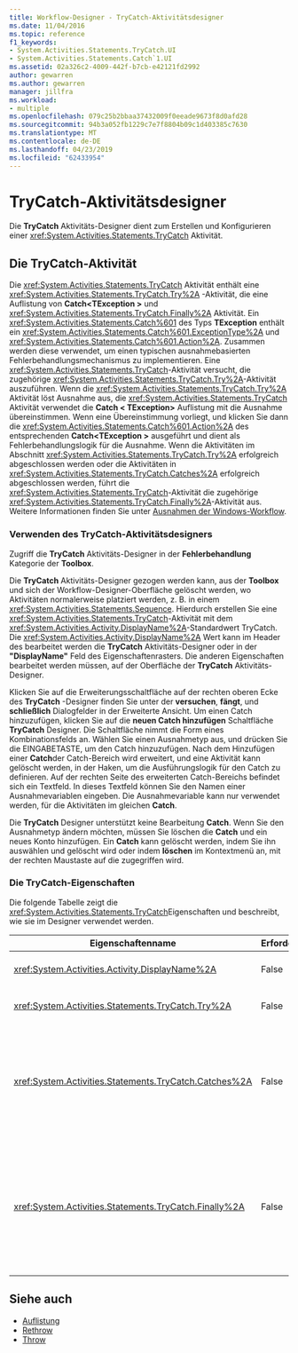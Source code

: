 ```yaml
---
title: Workflow-Designer - TryCatch-Aktivitätsdesigner
ms.date: 11/04/2016
ms.topic: reference
f1_keywords:
- System.Activities.Statements.TryCatch.UI
- System.Activities.Statements.Catch`1.UI
ms.assetid: 02a326c2-4009-442f-b7cb-e42121fd2992
author: gewarren
ms.author: gewarren
manager: jillfra
ms.workload:
- multiple
ms.openlocfilehash: 079c25b2bbaa37432009f0eeade9673f8d0afd28
ms.sourcegitcommit: 94b3a052fb1229c7e7f8804b09c1d403385c7630
ms.translationtype: MT
ms.contentlocale: de-DE
ms.lasthandoff: 04/23/2019
ms.locfileid: "62433954"
---
```

# <a name="trycatch-activity-designer"></a>TryCatch-Aktivitätsdesigner

Die **TryCatch** Aktivitäts-Designer dient zum Erstellen und Konfigurieren einer <xref:System.Activities.Statements.TryCatch> Aktivität.

## <a name="the-trycatch-activity"></a>Die TryCatch-Aktivität
 Die <xref:System.Activities.Statements.TryCatch> Aktivität enthält eine <xref:System.Activities.Statements.TryCatch.Try%2A> -Aktivität, die eine Auflistung von **Catch\<TException >** und <xref:System.Activities.Statements.TryCatch.Finally%2A> Aktivität. Ein <xref:System.Activities.Statements.Catch%601> des Typs **TException** enthält ein <xref:System.Activities.Statements.Catch%601.ExceptionType%2A> und <xref:System.Activities.Statements.Catch%601.Action%2A>. Zusammen werden diese verwendet, um einen typischen ausnahmebasierten Fehlerbehandlungsmechanismus zu implementieren. Eine <xref:System.Activities.Statements.TryCatch>-Aktivität versucht, die zugehörige <xref:System.Activities.Statements.TryCatch.Try%2A>-Aktivität auszuführen. Wenn die <xref:System.Activities.Statements.TryCatch.Try%2A> Aktivität löst Ausnahme aus, die <xref:System.Activities.Statements.TryCatch> Aktivität verwendet die **Catch < TException\>**  Auflistung mit die Ausnahme übereinstimmen. Wenn eine Übereinstimmung vorliegt, und klicken Sie dann die <xref:System.Activities.Statements.Catch%601.Action%2A> des entsprechenden **Catch\<TException >** ausgeführt und dient als Fehlerbehandlungslogik für die Ausnahme. Wenn die Aktivitäten im Abschnitt <xref:System.Activities.Statements.TryCatch.Try%2A> erfolgreich abgeschlossen werden oder die Aktivitäten in <xref:System.Activities.Statements.TryCatch.Catches%2A> erfolgreich abgeschlossen werden, führt die <xref:System.Activities.Statements.TryCatch>-Aktivität die zugehörige <xref:System.Activities.Statements.TryCatch.Finally%2A>-Aktivität aus. Weitere Informationen finden Sie unter [Ausnahmen der Windows-Workflow](/dotnet/framework/windows-workflow-foundation/exceptions).

### <a name="using-the-trycatch-activity-designer"></a>Verwenden des TryCatch-Aktivitätsdesigners

Zugriff die **TryCatch** Aktivitäts-Designer in der **Fehlerbehandlung** Kategorie der **Toolbox**.

Die **TryCatch** Aktivitäts-Designer gezogen werden kann, aus der **Toolbox** und sich der Workflow-Designer-Oberfläche gelöscht werden, wo Aktivitäten normalerweise platziert werden, z. B. in einem <xref:System.Activities.Statements.Sequence>. Hierdurch erstellen Sie eine <xref:System.Activities.Statements.TryCatch>-Aktivität mit dem <xref:System.Activities.Activity.DisplayName%2A>-Standardwert TryCatch. Die <xref:System.Activities.Activity.DisplayName%2A> Wert kann im Header des bearbeitet werden die **TryCatch** Aktivitäts-Designer oder in der **"DisplayName"** Feld des Eigenschaftenrasters. Die anderen Eigenschaften bearbeitet werden müssen, auf der Oberfläche der **TryCatch** Aktivitäts-Designer.

Klicken Sie auf die Erweiterungsschaltfläche auf der rechten oberen Ecke des **TryCatch** -Designer finden Sie unter der **versuchen**, **fängt**, und **schließlich** Dialogfelder in der Erweiterte Ansicht. Um einen Catch hinzuzufügen, klicken Sie auf die **neuen Catch hinzufügen** Schaltfläche **TryCatch** Designer. Die Schaltfläche nimmt die Form eines Kombinationsfelds an. Wählen Sie einen Ausnahmetyp aus, und drücken Sie die EINGABETASTE, um den Catch hinzuzufügen. Nach dem Hinzufügen einer **Catch**der Catch-Bereich wird erweitert, und eine Aktivität kann gelöscht werden, in der Haken, um die Ausführungslogik für den Catch zu definieren. Auf der rechten Seite des erweiterten Catch-Bereichs befindet sich ein Textfeld. In dieses Textfeld können Sie den Namen einer Ausnahmevariablen eingeben. Die Ausnahmevariable kann nur verwendet werden, für die Aktivitäten im gleichen **Catch**.

Die **TryCatch** Designer unterstützt keine Bearbeitung **Catch**. Wenn Sie den Ausnahmetyp ändern möchten, müssen Sie löschen die **Catch** und ein neues Konto hinzufügen. Ein **Catch** kann gelöscht werden, indem Sie ihn auswählen und gelöscht wird oder indem **löschen** im Kontextmenü an, mit der rechten Maustaste auf die zugegriffen wird.

### <a name="the-trycatch-properties"></a>Die TryCatch-Eigenschaften

Die folgende Tabelle zeigt die <xref:System.Activities.Statements.TryCatch>Eigenschaften und beschreibt, wie sie im Designer verwendet werden.

|Eigenschaftenname|Erforderlich|Verwendung|
|-|--------------|-|
|<xref:System.Activities.Activity.DisplayName%2A>|False|Gibt den optionalen Anzeigenamen der <xref:System.Activities.Statements.TryCatch>-Aktivität an. Der Standardwert ist TryCatch.|
|<xref:System.Activities.Statements.TryCatch.Try%2A>|False|Die Aktivität wird erstmalig ausgeführt wird, wenn <xref:System.Activities.Statements.TryCatch> ausgeführt wird.|
|<xref:System.Activities.Statements.TryCatch.Catches%2A>|False|Die Auflistung der **Catch** Elemente, wenn überprüft werden die <xref:System.Activities.Statements.TryCatch.Try%2A> Aktivität löst eine Ausnahme aus.<br /><br /> Sie müssen mindestens eine Aktivität in der <xref:System.Activities.Statements.TryCatch.Catches%2A>-Auflistung oder eine Aktivität im <xref:System.Activities.Statements.TryCatch.Finally%2A>-Block hinzufügen.|
|<xref:System.Activities.Statements.TryCatch.Finally%2A>|False|Die Aktivität, die ausgeführt werden soll, wenn die Ausführung von <xref:System.Activities.Statements.TryCatch.Try%2A> und aller erforderlichen Aktivitäten in der <xref:System.Activities.Statements.TryCatch.Catches%2A>-Auflistung abgeschlossen wurde.<br /><br /> Sie müssen mindestens eine Aktivität in der <xref:System.Activities.Statements.TryCatch.Catches%2A>-Auflistung oder eine Aktivität im <xref:System.Activities.Statements.TryCatch.Finally%2A>-Block hinzufügen.|

## <a name="see-also"></a>Siehe auch

- [Auflistung](../workflow-designer/collection-activity-designers.md)
- [Rethrow](../workflow-designer/rethrow-activity-designer.md)
- [Throw](../workflow-designer/throw-activity-designer.md)
